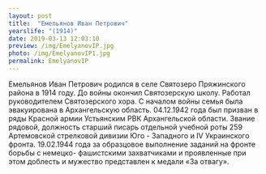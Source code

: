 ```yaml
---
layout: post
title:  "Емельянов Иван Петрович"
yearslife: "(1914)"
date: 2019-03-13 12:03:10
preview: /img/EmelyanovIP.jpg
photo: /img/EmelyanovIP1.jpg
permalink: EmelyanovIP
---
```


Емельянов Иван Петрович родился в селе Святозеро Пряжинского района в 1914 году. До войны окончил Святозерскую школу. Работал руководителем Святозерского хора. С началом войны семья была эвакуирована в Архангельскую область. 04.12.1942 года был призван в ряды Красной армии Устьянским РВК Архангельской области. Звание рядовой, должность старший писарь отдельной учебной роты 259 Артемовской стрелковой дивизии Юго - Западного и IV Украинского фронта. 19.02.1944 года за образцовое выполнение заданий на фронте борьбы с немецко- фашистскими захватчиками и проявленные при этом доблесть и мужество представлен к медали «За отвагу».